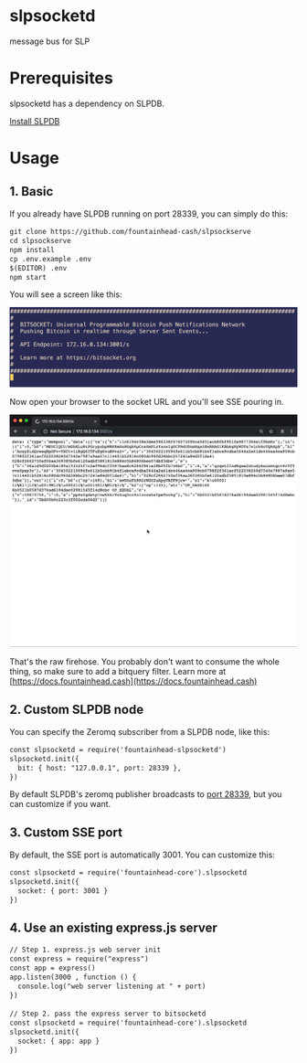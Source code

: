 # slpsocketd

message bus for SLP

# Prerequisites

slpsocketd has a dependency on SLPDB.

[Install SLPDB](https://github.com/simpleledger/SLPDB)

# Usage

## 1. Basic

If you already have SLPDB running on port 28339, you can simply do this:

```
git clone https://github.com/fountainhead-cash/slpsockserve
cd slpsockserve
npm install
cp .env.example .env
$(EDITOR) .env
npm start
```

You will see a screen like this:

![init](img/bitsocket_init.png)

Now open your browser to the socket URL and you'll see SSE pouring in.

![browser](img/raw.gif)

That's the raw firehose. You probably don't want to consume the whole thing, so make sure to add a bitquery filter. Learn more at [https://docs.fountainhead.cash](https://docs.fountainhead.cash)

## 2. Custom SLPDB node

You can specify the Zeromq subscriber from a SLPDB node, like this:

```
const slpsocketd = require('fountainhead-slpsocketd')
slpsocketd.init({
  bit: { host: "127.0.0.1", port: 28339 },
})
```

By default SLPDB's zeromq publisher broadcasts to [port 28339](https://github.com/simpleledger/SLPDB/blob/master/config.ts), but you can customize if you want.


## 3. Custom SSE port

By default, the SSE port is automatically 3001. You can customize this:

```
const slpsocketd = require('fountainhead-core').slpsocketd
slpsocketd.init({
  socket: { port: 3001 }
})
```

## 4. Use an existing express.js server

```
// Step 1. express.js web server init
const express = require("express")
const app = express()
app.listen(3000 , function () {
  console.log("web server listening at " + port)
})

// Step 2. pass the express server to bitsocketd
const slpsocketd = require('fountainhead-core').slpsocketd
slpsocketd.init({
  socket: { app: app }
})
```

